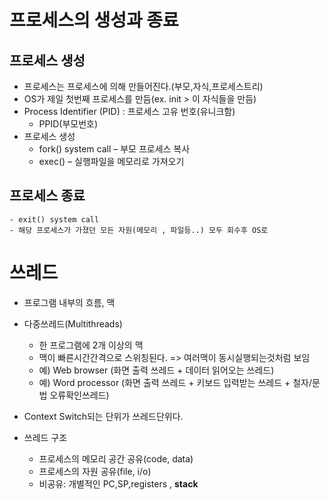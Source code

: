 # 프로세스의 생성과 종료

## 프로세스 생성

+ 프로세스는 프로세스에 의해 만들어진다.(부모,자식,프로세스트리)
+ OS가 제일 첫번째 프로세스를 만듬(ex. init > 이 자식들을 만듬)
+ Process Identifier (PID) : 프로세스 고유 번호(유니크함) 
    - PPID(부모번호)
+ 프로세스 생성
    - fork() system call – 부모 프로세스 복사
    - exec() – 실행파일을 메모리로 가져오기


## 프로세스 종료
    - exit() system call    
    - 해당 프로세스가 가졌던 모든 자원(메모리 , 파일등..) 모두 회수후 OS로


# 쓰레드

+ 프로그램 내부의 흐름, 맥

+ 다중쓰레드(Multithreads)
    - 한 프로그램에 2개 이상의 맥
    - 맥이 빠른시간간격으로 스위칭된다. => 여러맥이 동시실행되는것처럼 보임
    - 예) Web browser (화면 출력 쓰레드 + 데이터 읽어오는 쓰레드)
    - 예) Word processor (화면 출력 쓰레드 + 키보드 입력받는 쓰레드 + 철자/문법 오류확인쓰레드)
+ Context Switch되는 단위가 쓰레드단위다.
+ 쓰레드 구조
    - 프로세스의 메모리 공간 공유(code, data)
    - 프로세스의 자원 공유(file, i/o)
    - 비공유: 개별적인 PC,SP,registers , **stack**